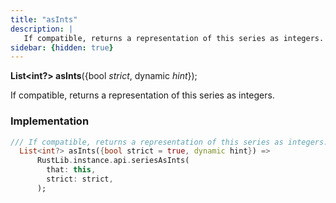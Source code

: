 ```yaml
---
title: "asInts"
description: |
   If compatible, returns a representation of this series as integers.
sidebar: {hidden: true}
---
```

<span class="dart-code"><strong>List\<int?> asInts</strong>({<span class="nobr">bool <i>strict</i></span>, <span class="nobr">dynamic <i>hint</i></span>});</span>

 If compatible, returns a representation of this series as integers.
### Implementation
```dart
/// If compatible, returns a representation of this series as integers.
  List<int?> asInts({bool strict = true, dynamic hint}) =>
      RustLib.instance.api.seriesAsInts(
        that: this,
        strict: strict,
      );
```

[dynamic]: #